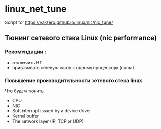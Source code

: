 # linux_net_tune

Script for https://ya-zero.github.io/linux/nic/nic_tune/

## Тюнинг сетевого стека Linux (nic performance)
### Рекомендации :
- отключить HT
- привязывать сетевую карту к одному процессору (numa)
### Повышение производительности сетевого стека linux.
Что будем тюнить
- CPU
- NIC
- Soft interrupt issued by a device driver
- Kernel buffer
- The network layer (IP, TCP or UDP)